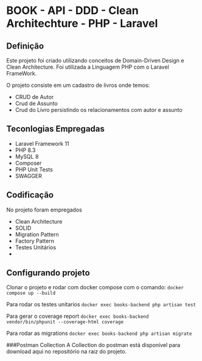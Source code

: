 # BOOK - API - DDD - Clean Architechture - PHP - Laravel

## Definição

Este projeto foi criado utilizando conceitos de Domain-Driven Design e Clean Architecture.
Foi utilizada a Linguagem PHP com o Laravel FrameWork.

O projeto consiste em um cadastro de livros onde temos:

-   CRUD de Autor
-   Crud de Assunto
-   Crud do Livro persistindo os relacionamentos com autor e assunto

## Teconlogias Empregadas

-   Laravel Framework 11
-   PHP 8.3
-   MySQL 8
-   Composer
-   PHP Unit Tests
-   SWAGGER

## Codificação

No projeto foram empregados

-   Clean Architecture
-   SOLID
-   Migration Pattern
-   Factory Pattern
-   Testes Unitários
-

## Configurando projeto

Clonar o projeto e rodar com docker compose com o comando:
`docker compose up --build`

Para rodar os testes unitarios
`docker exec books-backend php artisan test`

Para gerar o coverage report
`docker exec books-backend vendor/bin/phpunit --coverage-html coverage`

Para rodar as migrations
`docker exec books-backend php artisan migrate `

###Postman Collection
A Collection do postman está disponível para download aqui no repositório na raiz do projeto.

